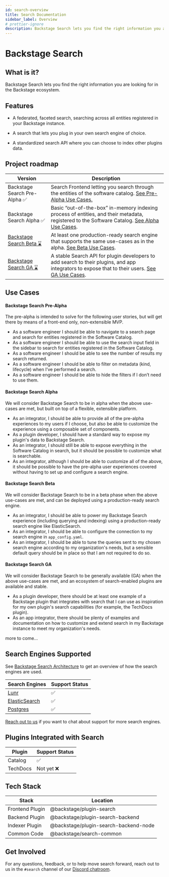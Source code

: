 ```yaml
---
id: search-overview
title: Search Documentation
sidebar_label: Overview
# prettier-ignore
description: Backstage Search lets you find the right information you are looking for in the Backstage ecosystem.
---
```


# Backstage Search

## What is it?

Backstage Search lets you find the right information you are looking for in the
Backstage ecosystem.

## Features

- A federated, faceted search, searching across all entities registered in your
  Backstage instance.

- A search that lets you plug in your own search engine of choice.

- A standardized search API where you can choose to index other plugins data.

## Project roadmap

| Version                          | Description                                                                                                                                                            |
| -------------------------------- | ---------------------------------------------------------------------------------------------------------------------------------------------------------------------- |
| Backstage Search Pre-Alpha ✅    | Search Frontend letting you search through the entities of the software catalog. [See Pre-Alpha Use Cases.](#backstage-search-pre-alpha)                               |
| Backstage Search Alpha ✅        | Basic “out-of-the-box” in-memory indexing process of entities, and their metadata, registered to the Software Catalog. [See Alpha Use Cases](#backstage-search-alpha). |
| [Backstage Search Beta ⌛][beta] | At least one production-ready search engine that supports the same use-cases as in the alpha. [See Beta Use Cases](#backstage-search-beta).                            |
| [Backstage Search GA ⌛][ga]     | A stable Search API for plugin developers to add search to their plugins, and app integrators to expose that to their users. [See GA Use Cases](#backstage-search-ga). |

[beta]: https://github.com/backstage/backstage/milestone/27
[ga]: https://github.com/backstage/backstage/milestone/28

## Use Cases

#### Backstage Search Pre-Alpha

The pre-alpha is intended to solve for the following user stories, but will get
there by means of a front-end only, non-extensible MVP.

- As a software engineer I should be able to navigate to a search page and
  search for entities registered in the Software Catalog.
- As a software engineer I should be able to use the search input field in the
  sidebar to search for entities registered in the Software Catalog.
- As a software engineer I should be able to see the number of results my search
  returned.
- As a software engineer I should be able to filter on metadata (kind,
  lifecycle) when I’ve performed a search.
- As a software engineer I should be able to hide the filters if I don’t need to
  use them.

#### Backstage Search Alpha

We will consider Backstage Search to be in alpha when the above use-cases are
met, but built on top of a flexible, extensible platform.

- As an integrator, I should be able to provide all of the pre-alpha experiences
  to my users if I choose, but also be able to customize the experience using a
  composable set of components.
- As a plugin developer, I should have a standard way to expose my plugin's data
  to Backstage Search.
- As an integrator, I should still be able to expose everything in the Software
  Catalog in search, but it should be possible to customize what is searchable.
- As an integrator, although I should be able to customize all of the above, it
  should be possible to have the pre-alpha user experiences covered without
  having to set up and configure a search engine.

#### Backstage Search Beta

We will consider Backstage Search to be in a beta phase when the above use-cases
are met, and can be deployed using a production-ready search engine.

- As an integrator, I should be able to power my Backstage Search experience
  (including querying and indexing) using a production-ready search engine like
  ElasticSearch.
- As an integrator, I should be able to configure the connection to my search
  engine in `app_config.yaml`.
- As an integrator, I should be able to tune the queries sent to my chosen
  search engine according to my organization's needs, but a sensible default
  query should be in place so that I am not required to do so.

#### Backstage Search GA

We will consider Backstage Search to be generally available (GA) when the above
use-cases are met, and an ecosystem of search-enabled plugins are available and
stable.

- As a plugin developer, there should be at least one example of a Backstage
  plugin that integrates with search that I can use as inspiration for my own
  plugin's search capabilities (for example, the TechDocs plugin).
- As an app integrator, there should be plenty of examples and documentation on
  how to customize and extend search in my Backstage instance to meet my
  organization's needs.

more to come...

## Search Engines Supported

See [Backstage Search Architecture](architecture.md) to get an overview of how
the search engines are used.

| Search Engines                                  | Support Status |
| ----------------------------------------------- | -------------- |
| [Lunr](./search-engines#lunr)                   | ✅             |
| [ElasticSearch](./search-engines#elasticsearch) | ✅             |
| [Postgres](./search-engines#postgres)           | ✅             |

[Reach out to us](#feedback) if you want to chat about support for more search
engines.

## Plugins Integrated with Search

| Plugin   | Support Status |
| -------- | -------------- |
| Catalog  | ✅             |
| TechDocs | Not yet ❌     |

## Tech Stack

| Stack           | Location                              |
| --------------- | ------------------------------------- |
| Frontend Plugin | @backstage/plugin-search              |
| Backend Plugin  | @backstage/plugin-search-backend      |
| Indexer Plugin  | @backstage/plugin-search-backend-node |
| Common Code     | @backstage/search-common              |

## Get Involved

For any questions, feedback, or to help move search forward, reach out to us in
the `#search` channel of our
[Discord chatroom](https://github.com/backstage/backstage#community).
